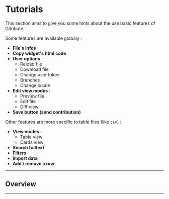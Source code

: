 
# Tutorials

This section aims to give you some hints about the use basic features of Gitribute.

Some features are available globaly :

- **File's infos**
- **Copy widget's html code**
- **User options** :
  - Reload file
  - Download file
  - Change user token
  - Branches
  - Change locale
- **Edit view modes** :
  - Preview file
  - Edit file
  - Diff view
- **Save button (send contribution)**

Other features are more specific to table files (like `csv`) :

- **View modes** :
  - Table view
  - Cards view
- **Search fulltext**
- **Filters**
- **Import data**
- **Add / remove a row**

---

## Overview

---
